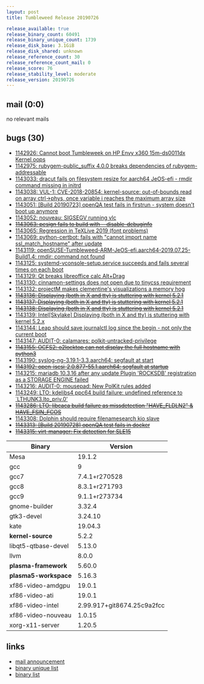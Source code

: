 ```yaml
---
layout: post
title: Tumbleweed Release 20190726

release_available: true
release_binary_count: 60491
release_binary_unique_count: 1739
release_disk_base: 3.1GiB
release_disk_shared: unknown
release_reference_count: 30
release_reference_count_mail: 0
release_score: 76
release_stability_level: moderate
release_version: 20190726
---
```


## mail (0:0)

no relevant mails

## bugs (30)

<!--more-->

- [1142926: Cannot boot Tumbleweek on HP Envy x360 15m-ds0011dx Kernel oops](https://bugzilla.opensuse.org/show_bug.cgi?id=1142926)
- [1142975: rubygem-public_suffix 4.0.0 breaks dependencies of rubygem-addressable](https://bugzilla.opensuse.org/show_bug.cgi?id=1142975)
- [1143033: dracut fails on filesystem resize for aarch64 JeOS-efi - rmdir command missing in initrd](https://bugzilla.opensuse.org/show_bug.cgi?id=1143033)
- [1143038: VUL-1: CVE-2018-20854: kernel-source: out-of-bounds read on array ctrl->phys, once variable i reaches the maximum array size](https://bugzilla.opensuse.org/show_bug.cgi?id=1143038)
- [1143051: \[Build 20190723\] openQA test fails in firstrun - system doesn't boot up anymore](https://bugzilla.opensuse.org/show_bug.cgi?id=1143051)
- [1143052: nouveau: SIGSEGV running vlc](https://bugzilla.opensuse.org/show_bug.cgi?id=1143052)
- ~~[1143063: pesign fails to build with --disable-debuginfo](https://bugzilla.opensuse.org/show_bug.cgi?id=1143063)~~
- [1143065: Regression in TeXLive 2019 (font problems)](https://bugzilla.opensuse.org/show_bug.cgi?id=1143065)
- [1143069: python-certbot: fails with "cannot import name ssl_match_hostname" after update](https://bugzilla.opensuse.org/show_bug.cgi?id=1143069)
- [1143119: openSUSE-Tumbleweed-ARM-JeOS-efi.aarch64-2019.07.25-Build1.4: rmdir: command not found](https://bugzilla.opensuse.org/show_bug.cgi?id=1143119)
- [1143125: systemd-vconsole-setup.service succeeds and fails several times on each boot](https://bugzilla.opensuse.org/show_bug.cgi?id=1143125)
- [1143129: Qt breaks libreoffice calc Alt+Drag](https://bugzilla.opensuse.org/show_bug.cgi?id=1143129)
- [1143130: cinnamon-settings does not open due to tinycss requirement](https://bugzilla.opensuse.org/show_bug.cgi?id=1143130)
- [1143132: projectM makes clementine's visualizations a memory hog](https://bugzilla.opensuse.org/show_bug.cgi?id=1143132)
- ~~[1143136: Displaying (both in X and tty) is stuttering with kernel 5.2.1](https://bugzilla.opensuse.org/show_bug.cgi?id=1143136)~~
- ~~[1143137: Displaying (both in X and tty) is stuttering with kernel 5.2.1](https://bugzilla.opensuse.org/show_bug.cgi?id=1143137)~~
- ~~[1143138: Displaying (both in X and tty) is stuttering with kernel 5.2.1](https://bugzilla.opensuse.org/show_bug.cgi?id=1143138)~~
- [1143139: Intel\[Skylake\] Displaying (both in X and tty) is stuttering with kernel 5.2.x](https://bugzilla.opensuse.org/show_bug.cgi?id=1143139)
- [1143144: Leap should save journalctl log since the begin - not only the current boot](https://bugzilla.opensuse.org/show_bug.cgi?id=1143144)
- [1143147: AUDIT-0: calamares: polkit-untracked-privilege](https://bugzilla.opensuse.org/show_bug.cgi?id=1143147)
- ~~[1143155: OCFS2: o2locktop can not display the full hostname with python3](https://bugzilla.opensuse.org/show_bug.cgi?id=1143155)~~
- [1143190: syslog-ng-3.19.1-3.3.aarch64: segfault at start](https://bugzilla.opensuse.org/show_bug.cgi?id=1143190)
- ~~[1143192: open-iscsi-2.0.877-55.1.aarch64: segfault at startup](https://bugzilla.opensuse.org/show_bug.cgi?id=1143192)~~
- [1143215: mariadb 10.3.16 after any update Plugin 'ROCKSDB' registration as a STORAGE ENGINE failed](https://bugzilla.opensuse.org/show_bug.cgi?id=1143215)
- [1143216: AUDIT-0: mousepad: New PolKit rules added](https://bugzilla.opensuse.org/show_bug.cgi?id=1143216)
- [1143249: LTO: kdelibs4 ppc64 build failure: undefined reference to `LTHUNK3.lto_priv.0'](https://bugzilla.opensuse.org/show_bug.cgi?id=1143249)
- ~~[1143286: LTO: libcaca build failure as missdetection "HAVE_FLDLN2" & HAVE_FSIN_FCOS](https://bugzilla.opensuse.org/show_bug.cgi?id=1143286)~~
- [1143308: Dolphin should require filenamesearch kio slave](https://bugzilla.opensuse.org/show_bug.cgi?id=1143308)
- ~~[1143313: \[Build 20190728\] openQA test fails in docker](https://bugzilla.opensuse.org/show_bug.cgi?id=1143313)~~
- ~~[1143315: virt-manager: Fix detection for SLE15](https://bugzilla.opensuse.org/show_bug.cgi?id=1143315)~~

Binary | Version
--- | ---
Mesa | 19.1.2
gcc | 9
gcc7 | 7.4.1+r270528
gcc8 | 8.3.1+r271793
gcc9 | 9.1.1+r273734
gnome-builder | 3.32.4
gtk3-devel | 3.24.10
kate | 19.04.3
**kernel-source** | 5.2.2
libqt5-qtbase-devel | 5.13.0
llvm | 8.0.0
**plasma-framework** | 5.60.0
**plasma5-workspace** | 5.16.3
xf86-video-amdgpu | 19.0.1
xf86-video-ati | 19.0.1
xf86-video-intel | 2.99.917+git8674.25c9a2fcc
xf86-video-nouveau | 1.0.15
xorg-x11-server | 1.20.5

## links

- [mail announcement](https://lists.opensuse.org/opensuse-factory/2019-07/msg00409.html)
- [binary unique list](http://download.opensuse.org/history/20190726/rpm.unique.list)
- [binary list](http://download.opensuse.org/history/20190726/rpm.list)
